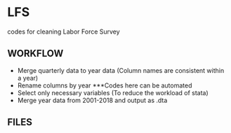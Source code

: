 # LFS
codes for cleaning Labor Force Survey

## WORKFLOW
- Merge quarterly data to year data (Column names are consistent within a year)
- Rename columns by year ***Codes here can be automated
- Select only necessary variables (To reduce the workload of stata)
- Merge year data from 2001-2018 and output as .dta

## FILES

